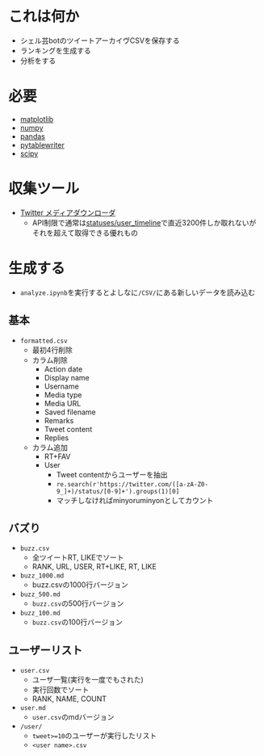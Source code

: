 # これは何か
- シェル芸botのツイートアーカイヴCSVを保存する
- ランキングを生成する
- 分析をする

# 必要
- [matplotlib](https://github.com/matplotlib/matplotlib)
- [numpy](https://github.com/numpy/numpy)
- [pandas](https://github.com/pandas-dev/pandas)
- [pytablewriter](https://github.com/thombashi/pytablewriter)
- [scipy](https://github.com/scipy/scipy)

# 収集ツール
- [Twitter メディアダウンローダ](https://memo.furyutei.work/entry/20160723/1469282864)
  - API制限で通常は[statuses/user_timeline](https://developer.twitter.com/en/docs/tweets/timelines/api-reference/get-statuses-user_timeline)で直近3200件しか取れないがそれを超えて取得できる優れもの
# 生成する
- `analyze.ipynb`を実行するとよしなに`/CSV/`にある新しいデータを読み込む
## 基本
- `formatted.csv`
  - 最初4行削除
  - カラム削除
    - Action date
    - Display name
    - Username
    - Media type
    - Media URL
    - Saved filename
    - Remarks
    - Tweet content
    - Replies
  - カラム追加
    - RT+FAV
    - User
      - Tweet contentからユーザーを抽出
      - `re.search(r'https://twitter.com/([a-zA-Z0-9_]+)/status/[0-9]+').groups(1)[0]`
      - マッチしなければminyoruminyonとしてカウント

## バズり
- `buzz.csv`
  - 全ツイートRT, LIKEでソート
  - RANK, URL, USER, RT+LIKE, RT, LIKE
- `buzz_1000.md`
  - buzz.csvの1000行バージョン
- `buzz_500.md`
  - `buzz.csv`の500行バージョン
- `buzz_100.md`
  - `buzz.csv`の100行バージョン

## ユーザーリスト
- `user.csv`
  - ユーザ一覧(実行を一度でもされた)
  - 実行回数でソート
  - RANK, NAME, COUNT
- `user.md`
  - `user.csv`のmdバージョン
- `/user/`
  - `tweet>=10`のユーザーが実行したリスト
  - `<user name>.csv`
